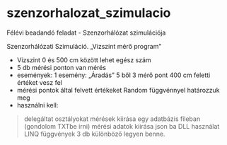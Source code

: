 # szenzorhalozat_szimulacio
Félévi beadandó feladat - Szenzorhálózat szimulációja


Szenzorhálózati Szimuláció.
„Vizszint mérő program” 
-	Vizszint 0 és 500 cm között lehet egész szám 
-	5 db mérési ponton van mérés
-	események: 1 esemény: „Áradás” 5 ből 3 mérő pont 400 cm feletti értéket vesz fel
-	mérési pontok által felvett értékeket Random függvénnyel határozzuk meg
-	használni kell:
>delegáltat
>osztályokat
>mérések kiirása egy adatbázis fileban (gondolom TXTbe irni)
>mérési adatok kiirása json ba
>DLL használat
>LINQ függvények 3 db különböző legyen benne. 

